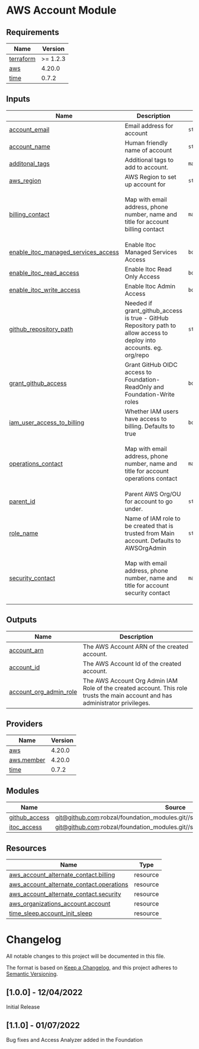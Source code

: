 
# AWS Account Module
## Requirements

| Name | Version |
|------|---------|
| <a name="requirement_terraform"></a> [terraform](#requirement\_terraform) | >= 1.2.3 |
| <a name="requirement_aws"></a> [aws](#requirement\_aws) | 4.20.0 |
| <a name="requirement_time"></a> [time](#requirement\_time) | 0.7.2 |
## Inputs

| Name | Description | Type | Default | Required |
|------|-------------|------|---------|:--------:|
| <a name="input_account_email"></a> [account\_email](#input\_account\_email) | Email address for account | `string` | n/a | yes |
| <a name="input_account_name"></a> [account\_name](#input\_account\_name) | Human friendly name of account | `string` | n/a | yes |
| <a name="input_additonal_tags"></a> [additonal\_tags](#input\_additonal\_tags) | Additional tags to add to account. | `map(any)` | `{}` | no |
| <a name="input_aws_region"></a> [aws\_region](#input\_aws\_region) | AWS Region to set up account for | `string` | n/a | yes |
| <a name="input_billing_contact"></a> [billing\_contact](#input\_billing\_contact) | Map with email address, phone number, name and title for account billing contact | `map(string)` | <pre>{<br>  "email": "",<br>  "name": "",<br>  "phone_number": "",<br>  "title": ""<br>}</pre> | no |
| <a name="input_enable_itoc_managed_services_access"></a> [enable\_itoc\_managed\_services\_access](#input\_enable\_itoc\_managed\_services\_access) | Enable Itoc Managed Services Access | `bool` | `false` | no |
| <a name="input_enable_itoc_read_access"></a> [enable\_itoc\_read\_access](#input\_enable\_itoc\_read\_access) | Enable Itoc Read Only Access | `bool` | `false` | no |
| <a name="input_enable_itoc_write_access"></a> [enable\_itoc\_write\_access](#input\_enable\_itoc\_write\_access) | Enable Itoc Admin Access | `bool` | `false` | no |
| <a name="input_github_repository_path"></a> [github\_repository\_path](#input\_github\_repository\_path) | Needed if grant\_github\_access is true - GitHub Repository path to allow access to deploy into accounts. eg. org/repo | `string` | `""` | no |
| <a name="input_grant_github_access"></a> [grant\_github\_access](#input\_grant\_github\_access) | Grant GitHub OIDC access to Foundation-ReadOnly and Foundation-Write roles | `bool` | `false` | no |
| <a name="input_iam_user_access_to_billing"></a> [iam\_user\_access\_to\_billing](#input\_iam\_user\_access\_to\_billing) | Whether IAM users have access to billing. Defaults to true | `bool` | `true` | no |
| <a name="input_operations_contact"></a> [operations\_contact](#input\_operations\_contact) | Map with email address, phone number, name and title for account operations contact | `map(string)` | <pre>{<br>  "email": "",<br>  "name": "",<br>  "phone_number": "",<br>  "title": ""<br>}</pre> | no |
| <a name="input_parent_id"></a> [parent\_id](#input\_parent\_id) | Parent AWS Org/OU for account to go under. | `string` | n/a | yes |
| <a name="input_role_name"></a> [role\_name](#input\_role\_name) | Name of IAM role to be created that is trusted from Main account. Defaults to AWSOrgAdmin | `string` | `"AWSOrgAdmin"` | no |
| <a name="input_security_contact"></a> [security\_contact](#input\_security\_contact) | Map with email address, phone number, name and title for account security contact | `map(string)` | <pre>{<br>  "email": "",<br>  "name": "",<br>  "phone_number": "",<br>  "title": ""<br>}</pre> | no |
## Outputs

| Name | Description |
|------|-------------|
| <a name="output_account_arn"></a> [account\_arn](#output\_account\_arn) | The AWS Account ARN of the created account. |
| <a name="output_account_id"></a> [account\_id](#output\_account\_id) | The AWS Account Id of the created account. |
| <a name="output_account_org_admin_role"></a> [account\_org\_admin\_role](#output\_account\_org\_admin\_role) | The AWS Account Org Admin IAM Role of the created account. This role trusts the main account and has administrator privileges. |
## Providers

| Name | Version |
|------|---------|
| <a name="provider_aws"></a> [aws](#provider\_aws) | 4.20.0 |
| <a name="provider_aws.member"></a> [aws.member](#provider\_aws.member) | 4.20.0 |
| <a name="provider_time"></a> [time](#provider\_time) | 0.7.2 |
## Modules

| Name | Source | Version |
|------|--------|---------|
| <a name="module_github_access"></a> [github\_access](#module\_github\_access) | git@github.com:robzal/foundation_modules.git//src/modules/github_oidc_aws_access | v1.1.0 |
| <a name="module_itoc_access"></a> [itoc\_access](#module\_itoc\_access) | git@github.com:robzal/foundation_modules.git//src/modules/itoc_access | v1.1.0 |
## Resources

| Name | Type |
|------|------|
| [aws_account_alternate_contact.billing](https://registry.terraform.io/providers/hashicorp/aws/4.20.0/docs/resources/account_alternate_contact) | resource |
| [aws_account_alternate_contact.operations](https://registry.terraform.io/providers/hashicorp/aws/4.20.0/docs/resources/account_alternate_contact) | resource |
| [aws_account_alternate_contact.security](https://registry.terraform.io/providers/hashicorp/aws/4.20.0/docs/resources/account_alternate_contact) | resource |
| [aws_organizations_account.account](https://registry.terraform.io/providers/hashicorp/aws/4.20.0/docs/resources/organizations_account) | resource |
| [time_sleep.account_init_sleep](https://registry.terraform.io/providers/hashicorp/time/0.7.2/docs/resources/sleep) | resource |
# Changelog
All notable changes to this project will be documented in this file.

The format is based on [Keep a Changelog](https://keepachangelog.com/en/1.0.0/),
and this project adheres to [Semantic Versioning](https://semver.org/spec/v2.0.0.html).

## [1.0.0] - 12/04/2022
Initial Release

## [1.1.0] - 01/07/2022
Bug fixes and Access Analyzer added in the Foundation

